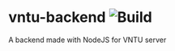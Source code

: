 # vntu-backend ![Build](https://api.travis-ci.com/eko24/vntu-backend.svg?token=wWBgFy732n2zMv8SMdC6)
A backend made with NodeJS for VNTU server
